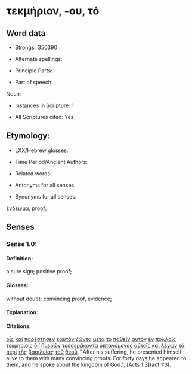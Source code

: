 # τεκμήριον, -ου, τό

<!-- Status: S2=NeedsFinalCheck -->
<!-- Lexica used for edits: BDAG, FFM, LN, A-S -->

## Word data

* Strongs: G50390

* Alternate spellings:

* Principle Parts: 

* Part of speech: 

Noun;

* Instances in Scripture: 1

* All Scriptures cited: Yes

## Etymology: 

* LXX/Hebrew glosses: 

* Time Period/Ancient Authors: 

* Related words: 

* Antonyms for all senses

* Synonyms for all senses: 

 [ἔνδειγμα](../G17300/01.md), proof;

## Senses 

### Sense 1.0:

#### Definition: 

a sure sign;  positive proof;

#### Glosses:

without doubt; convincing proof, evidence;

#### Explanation:

#### Citations:

[οἷς](../G37390/01.md) [καὶ](../G25320/01.md) [παρέστησεν](../G39360/01.md) [ἑαυτὸν](../G14380/01.md) [ζῶντα](../G21980/01.md) [μετὰ](../G33260/01.md) [τὸ](../G35880/01.md) [παθεῖν](../G39580/01.md) [αὐτὸν](../G08460/01.md) [ἐν](../G17220/01.md) [πολλοῖς](../G41830/01.md) τεκμηρίοις [δι’](../G12230/01.md) [ἡμερῶν](../G22500/01.md) [τεσσεράκοντα](../G50620/01.md) [ὀπτανόμενος](../G37000/01.md) [αὐτοῖς](../G08460/01.md) [καὶ](../G25320/01.md) [λέγων](../G30040/01.md) [τὰ](../G35880/01.md) [περὶ](../G40120/01.md) [τῆς](../G35880/01.md) [βασιλείας](../G09320/01.md) [τοῦ](../G35880/01.md) [θεοῦ](../G23160/01.md), 
"After his suffering, he presented himself alive to them with many convincing proofs. For forty days he appeared to them, and he spoke about the kingdom of God.", 
[Acts 1:3](act 1:3).
